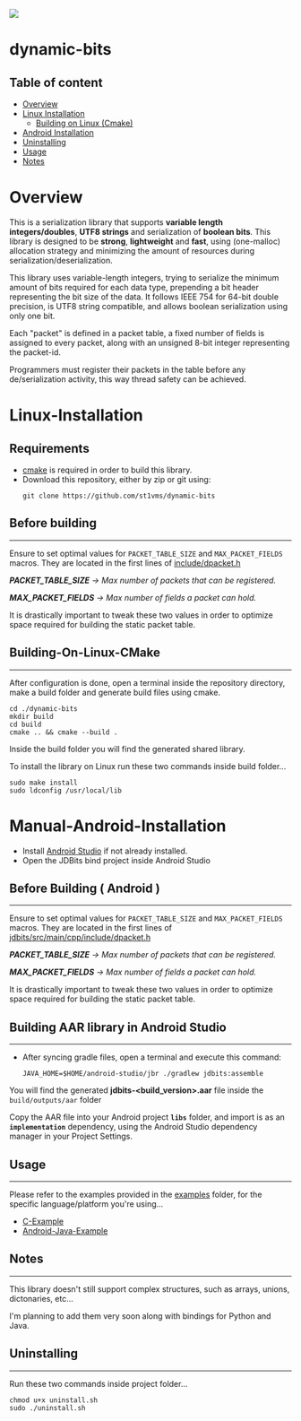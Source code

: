 <a href="https://www.buymeacoffee.com/st1vms"><img src="https://img.buymeacoffee.com/button-api/?text=1 Pizza Margherita&emoji=🍕&slug=st1vms&button_colour=0fa913&font_colour=ffffff&font_family=Bree&outline_colour=ffffff&coffee_colour=FFDD00" /></a>
# dynamic-bits

## Table of content

- [Overview](#overview)
- [Linux Installation](#linux-installation)
    - [Building on Linux (Cmake)](#building-on-linux-cmake)
- [Android Installation](#manual-android-installation)
- [Uninstalling](#uninstalling)
- [Usage](#usage)
- [Notes](#notes)


# Overview

This is a serialization library that supports **variable length integers/doubles**, **UTF8 strings** and serialization of **boolean bits**.
This library is designed to be **strong**, **lightweight** and **fast**, using (one-malloc) allocation strategy and minimizing the amount of resources during serialization/deserialization.

This library uses variable-length integers, trying to serialize the minimum amount of bits required for each data type, prepending a bit header representing the bit size of the data. It follows IEEE 754 for 64-bit double precision, is UTF8 string compatible, and allows boolean serialization using only one bit.

Each "packet" is defined in a packet table, a fixed number of fields is assigned to every packet, along with an unsigned 8-bit integer representing the packet-id.

Programmers must register their packets in the table before any de/serialization activity, this way thread safety can be achieved.


# Linux-Installation

## Requirements

- [cmake](https://cmake.org/install/) is required in order to build this library.
- Download this repository, either by zip or git using:
    ```
    git clone https://github.com/st1vms/dynamic-bits
    ```

## Before building
_____________________________________


Ensure to set optimal values for `PACKET_TABLE_SIZE` and `MAX_PACKET_FIELDS` macros. They are located in the first lines of [include/dpacket.h](include/dpacket.h)

***PACKET_TABLE_SIZE** -> Max number of packets that can be registered.*

***MAX_PACKET_FIELDS** -> Max number of fields a packet can hold.*

It is drastically important to tweak these two values in order to optimize space required for building the static packet table.

## Building-On-Linux-CMake
__________________________________

After configuration is done, open a terminal inside the repository directory, make a build folder and generate build files using cmake.
```
cd ./dynamic-bits
mkdir build
cd build
cmake .. && cmake --build .
```

Inside the build folder you will find the generated shared library.

To install the library on Linux run these two commands inside build folder...

```
sudo make install
sudo ldconfig /usr/local/lib
```


# Manual-Android-Installation

- Install [Android Studio](https://cmake.org/install/) if not already installed.
- Open the JDBits bind project inside Android Studio

## Before Building ( Android )
_____________________________________
Ensure to set optimal values for `PACKET_TABLE_SIZE` and `MAX_PACKET_FIELDS` macros. They are located in the first lines of [jdbits/src/main/cpp/include/dpacket.h](binds/Android/JDBits/jdbits/src/main/cpp/include/dpacket.h)

***PACKET_TABLE_SIZE** -> Max number of packets that can be registered.*

***MAX_PACKET_FIELDS** -> Max number of fields a packet can hold.*

It is drastically important to tweak these two values in order to optimize space required for building the static packet table.


## Building AAR library in Android Studio
_____________________________________

- After syncing gradle files, open a terminal and execute this command:
    ```
    JAVA_HOME=$HOME/android-studio/jbr ./gradlew jdbits:assemble
    ```

You will find the generated **jdbits-<build_version>.aar** file inside the `build/outputs/aar` folder

Copy the AAR file into your Android project **`libs`** folder, and import is as an **`implementation`** dependency, using the Android Studio dependency manager in your Project Settings.


## Usage
_____________________________________

Please refer to the examples provided in the [examples](examples/) folder, for the specific language/platform you're using...

- [C-Example](examples/c-example/)
- [Android-Java-Example](examples/android-example/app/src/main/java/com/example/dbitsandroidexample/MainActivity.java)


## Notes
_____________________________________

This library doesn't still support complex structures, such as arrays, unions, dictonaries, etc...

I'm planning to add them very soon along with bindings for Python and Java.


## Uninstalling
_____________________________________

Run these two commands inside project folder...
```
chmod u+x uninstall.sh
sudo ./uninstall.sh
```
